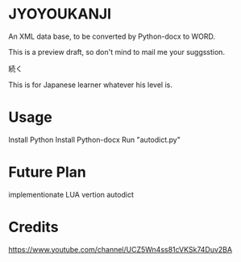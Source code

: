 # JYOYOUKANJI
An XML data base, to be converted by Python-docx to WORD.

This is a preview draft, so don't mind to mail me your suggsstion.

続く

This is for  Japanese learner whatever his level is.


# Usage
Install Python
Install Python-docx
Run "autodict.py"

# Future Plan
implementionate LUA vertion autodict


# Credits

https://www.youtube.com/channel/UCZ5Wn4ss81cVKSk74Duv2BA

